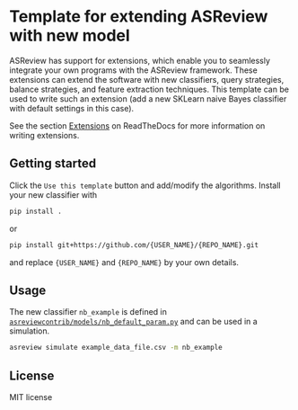 # Template for extending ASReview with new model

ASReview has support for extensions, which enable you to seamlessly integrate
your own programs with the ASReview framework. These extensions can extend the
software with new classifiers, query strategies, balance strategies, and feature
extraction techniques. This template can be used to write such an extension
(add a new SKLearn naive Bayes classifier with default settings in this case).

See the section [Extensions](https://asreview.readthedocs.io/en/latest/extensions_dev.html) on ReadTheDocs for more information on writing extensions.

## Getting started

Click the `Use this template` button and add/modify the algorithms. Install your new classifier with

```bash
pip install .
```

or

```bash
pip install git+https://github.com/{USER_NAME}/{REPO_NAME}.git
```

and replace `{USER_NAME}` and `{REPO_NAME}` by your own details.

## Usage

The new classifier `nb_example` is defined in
[`asreviewcontrib/models/nb_default_param.py`](asreviewcontrib/models/nb_default_param.py) and can be used in a simulation.

```bash
asreview simulate example_data_file.csv -m nb_example
```

## License

MIT license
